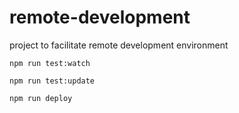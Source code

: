 # remote-development

project to facilitate remote development environment

```
npm run test:watch

npm run test:update

npm run deploy
```